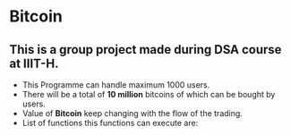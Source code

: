 # Bitcoin
## This is a group project made during DSA course at IIIT-H.  
- This Programme can handle maximum 1000 users.   
- There will be a total of **10 million** bitcoins of which can be bought by users.   
- Value of **Bitcoin** keep changing with the flow of the trading.   
- List of functions this functions can execute are:  
